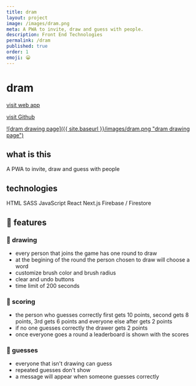 ```yaml
---
title: dram
layout: project
image: /images/dram.png
meta: A PWA to invite, draw and guess with people.
description: Front End Technologies
permalink: /dram
published: true
order: 1
emoji: 😀️
---
```


# dram

<p class="project__intro">
 <a href="https://dram.vercel.app/">visit web app</a>
</p>

<p class="project__intro">
 <a href="https://github.com/colorlessenergy/dram">visit Github</a>
</p>


<a href="https://dram.vercel.app/">
    ![dram drawing page]({{ site.baseurl }}/images/dram.png "dram drawing page")
</a>

## what is this

A PWA to invite, draw and guess with people

## technologies

<div class="project__skills">
    <span class="project__skill">
        HTML
    </span>
    <span class="project__skill">
        SASS
    </span>
    <span class="project__skill">
        JavaScript
    </span>
    <span class="project__skill">
        React 
    </span>
    <span class="project__skill">
        Next.js
    </span>
    <span class="project__skill">
        Firebase / Firestore
    </span>
</div>

## 📖 features

### 🎨 drawing

* every person that joins the game has one round to draw
* at the begining of the round the person chosen to draw will choose a word
* customize brush color and brush radius
* clear and undo buttons
* time limit of 200 seconds

### 🥇 scoring

* the person who guesses correctly first gets 10 points, second gets 8 points, 3rd gets 6 points and everyone else after gets 2 points
* if no one guesses correctly the drawer gets 2 points
* once everyone goes a round a leaderboard is shown with the scores


### 🤔 guesses

* everyone that isn't drawing can guess
* repeated guesses don't show
* a message will appear when someone guesses correctly 